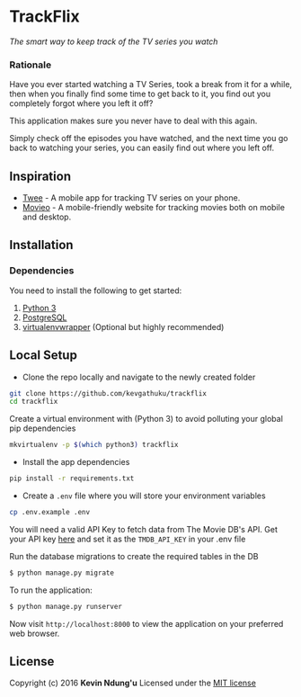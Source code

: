 # TrackFlix

_The smart way to keep track of the TV series you watch_

### Rationale

Have you ever started watching a TV Series, took a break from it for a while,
then when you finally find some time to get back to it, you find out you completely forgot where you left it off?

This application makes sure you never have to deal with this again.

Simply check off the episodes you have watched, and the next time you go back to
watching your series, you can easily find out where you left off.

## Inspiration

- [Twee](https://twee-app.com/) - A mobile app for tracking TV series on your phone.
- [Movieo](https://movieo.me) - A mobile-friendly website for tracking movies both on mobile and desktop.

## Installation

### Dependencies

You need to install the following to get started:

1. [Python 3](https://python.org)
2. [PostgreSQL](http://www.postgresql.org/download/macosx/)
3. [virtualenvwrapper](http://virtualenvwrapper.readthedocs.io/en/latest/) (Optional but highly recommended)

## Local Setup

- Clone the repo locally and navigate to the newly created folder

```sh
git clone https://github.com/kevgathuku/trackflix
cd trackflix
```

Create a virtual environment with (Python 3) to avoid polluting your global pip dependencies

```sh
mkvirtualenv -p $(which python3) trackflix
```

 - Install the app dependencies

```sh
pip install -r requirements.txt
```

 - Create a `.env` file where you will store your environment variables

 ```sh
 cp .env.example .env
 ```

 You will need a valid API Key to fetch data from The Movie DB's API.
 Get your API key [here](https://www.themoviedb.org/account) and set it as the
 `TMDB_API_KEY` in your .env file

Run the database migrations to create the required tables in the DB

```sh
$ python manage.py migrate
```

To run the application:

```sh
$ python manage.py runserver
```

Now visit `http://localhost:8000` to view the application on your preferred web browser.


## License
Copyright (c) 2016 __Kevin Ndung'u__
Licensed under the [MIT license](http://mit-license.org/)
